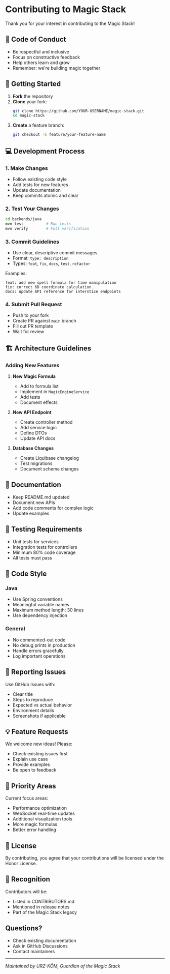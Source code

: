# Contributing to Magic Stack

Thank you for your interest in contributing to the Magic Stack! 

## 🤝 Code of Conduct

- Be respectful and inclusive
- Focus on constructive feedback
- Help others learn and grow
- Remember: we're building magic together

## 🚀 Getting Started

1. **Fork** the repository
2. **Clone** your fork:
   ```bash
   git clone https://github.com/YOUR-USERNAME/magic-stack.git
   cd magic-stack
   ```
3. **Create** a feature branch:
   ```bash
   git checkout -b feature/your-feature-name
   ```

## 💻 Development Process

### 1. Make Changes
- Follow existing code style
- Add tests for new features
- Update documentation
- Keep commits atomic and clear

### 2. Test Your Changes
```bash
cd backends/java
mvn test          # Run tests
mvn verify        # Full verification
```

### 3. Commit Guidelines
- Use clear, descriptive commit messages
- Format: `type: description`
- Types: `feat`, `fix`, `docs`, `test`, `refactor`

Examples:
```
feat: add new spell formula for time manipulation
fix: correct 6D coordinate calculation
docs: update API reference for interstice endpoints
```

### 4. Submit Pull Request
- Push to your fork
- Create PR against `main` branch
- Fill out PR template
- Wait for review

## 🏗️ Architecture Guidelines

### Adding New Features

1. **New Magic Formula**
   - Add to formula list
   - Implement in `MagicEngineService`
   - Add tests
   - Document effects

2. **New API Endpoint**
   - Create controller method
   - Add service logic
   - Define DTOs
   - Update API docs

3. **Database Changes**
   - Create Liquibase changelog
   - Test migrations
   - Document schema changes

## 📝 Documentation

- Keep README.md updated
- Document new APIs
- Add code comments for complex logic
- Update examples

## 🧪 Testing Requirements

- Unit tests for services
- Integration tests for controllers
- Minimum 80% code coverage
- All tests must pass

## 🎨 Code Style

### Java
- Use Spring conventions
- Meaningful variable names
- Maximum method length: 30 lines
- Use dependency injection

### General
- No commented-out code
- No debug prints in production
- Handle errors gracefully
- Log important operations

## 🐛 Reporting Issues

Use GitHub Issues with:
- Clear title
- Steps to reproduce
- Expected vs actual behavior
- Environment details
- Screenshots if applicable

## 💡 Feature Requests

We welcome new ideas! Please:
- Check existing issues first
- Explain use case
- Provide examples
- Be open to feedback

## 🎯 Priority Areas

Current focus areas:
- Performance optimization
- WebSocket real-time updates
- Additional visualization tools
- More magic formulas
- Better error handling

## 📜 License

By contributing, you agree that your contributions will be licensed under the Honor License.

## 🙏 Recognition

Contributors will be:
- Listed in CONTRIBUTORS.md
- Mentioned in release notes
- Part of the Magic Stack legacy

## Questions?

- Check existing documentation
- Ask in GitHub Discussions
- Contact maintainers

---

*Maintained by URZ-KÔM, Guardian of the Magic Stack*